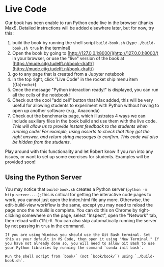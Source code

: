 # Live Code

Our book has been enable to run Python code live in the browser (thanks Max!). Detailed instructions will be added elsewhere later, but for now, try this:

1. build the book by running the shell script `build-book.sh` (type `./build-book.sh true` in the terminal)
2. Open the book by going to [http://127.0.0.1:8000/](http://127.0.0.1:8000/) in your browser, or use the "live" version of the book at [https://mude.citg.tudelft.nl/book-draft/](https://mude.citg.tudelft.nl/book-draft/)
3. go to any page that is created from a Jupyter notebook
4. in the top right, click "Live Code" in the rocket ship menu item ({fa}`rocket`)
5. Once the message "Python interaction ready!" is displayed, you can run all the cells of the notebook!
6. Check out the cool "add cell" button that Max added, this will be very useful for allowing students to experiment with Python without having to open up another software (e.g., Anaconda)
7. Check out the benchmarks page, which illustrates 4 ways we can include auxiliary files in the book build and use them with the live code. _This will allow us to provide instant feedback to the students when running code! For example, using asserts to check that they got the right answer, and return string messages to confirm. This code will also be hidden from the students._

Play around with this functionality and let Robert know if you run into any issues, or want to set up some exercises for students. Examples will be provided soon!

## Using the Python Server

You may notice that `build-book.sh` creates a Python server (`python -m http.server....`); this is critical for getting the interactive code pages to work, you cannot just open the index.html file any more. Otherwise, the edit-build-view workflow is the same, except you may need to reload the page once the rebuild is complete. You can do this on Chrome by right-clicking somewhere on the page, select "Inspect", open the "Network" tab, then reload with `CTRL+R`. You can also skip automatically running the server by not passing in `true` in the command.

```{note}
If you are using Windows you should use the Git Bash terminal. Set this as your default in VS Code, then open it using "New Terminal." If you have not already done so, you will need to allow Git Bash to use your Python libraries by running the command `conda init bash`.

Run the shell script from `book/` (not `book/book/`) using `./build-book.sh`.
```

```{tableofcontents}

```
